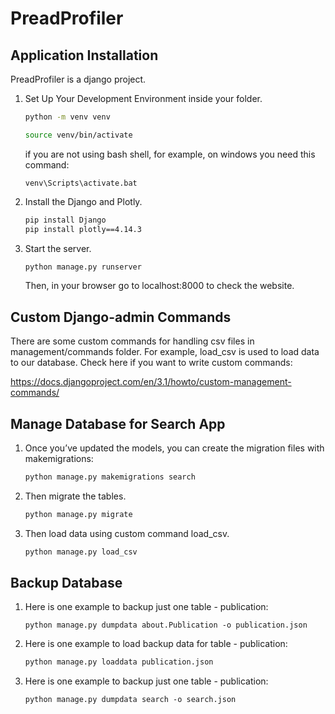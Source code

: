 # PreadProfiler

## Application Installation

PreadProfiler is a django project.

1. Set Up Your Development Environment inside your folder.

    ```bash
    python -m venv venv

    source venv/bin/activate
    ```

    if you are not using bash shell, for example, on windows you need this command:

    ```windows
    venv\Scripts\activate.bat
    ```

2. Install the Django and Plotly.

    ```bash
    pip install Django
    pip install plotly==4.14.3
    ```

3. Start the server.

    ```bash
    python manage.py runserver
    ```

    Then, in your browser go to localhost:8000 to check the website.

## Custom Django-admin Commands

There are some custom commands for handling csv files in management/commands folder. For example, load_csv is used to load data to our database. Check here if you want to write custom commands:

<https://docs.djangoproject.com/en/3.1/howto/custom-management-commands/>

## Manage Database for Search App

1. Once you’ve updated the models, you can create the migration files with makemigrations:

    ```bash
    python manage.py makemigrations search
    ```

2. Then migrate the tables.

    ```bash
    python manage.py migrate
    ```

3. Then load data using custom command load_csv.

    ``` bash
    python manage.py load_csv
    ```

## Backup Database

1. Here is one example to backup just one table - publication:

    ```windows
    python manage.py dumpdata about.Publication -o publication.json
    ```

2. Here is one example to load backup data for table - publication:

    ```bash
    python manage.py loaddata publication.json
    ```

3. Here is one example to backup just one table - publication:

    ```windows
    python manage.py dumpdata search -o search.json
    ```
